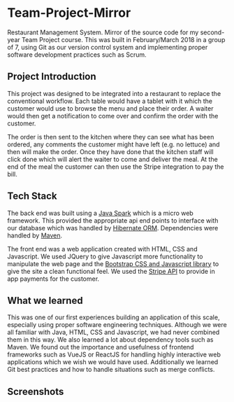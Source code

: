 # Team-Project-Mirror
Restaurant Management System. Mirror of the source code for my second-year Team Project course. This was built in February/March 2018 in a group of 7, using Git as our version control system and implementing proper software development practices such as Scrum.

## Project Introduction
This project was designed to be integrated into a restaurant to replace the conventional workflow. Each table would have a tablet with it which the customer would use to browse the menu and place their order. A waiter would then get a notification to come over and confirm the order with the customer.

The order is then sent to the kitchen where they can see what has been ordered, any comments the customer might have left (e.g. no lettuce) and then will make the order. Once they have done that the kitchen staff will click done which will alert the waiter to come and deliver the meal. At the end of the meal the customer can then use the Stripe integration to pay the bill. 

## Tech Stack
The back end was built using a [Java Spark](http://sparkjava.com/) which is a micro web framework. This provided the appropriate api end points to interface with our database which was handled by [Hibernate ORM](https://hibernate.org/orm/). Dependencies were handled by [Maven](https://maven.apache.org/).

The front end was a web application created with HTML, CSS and Javascript. We used JQuery to give Javascript more functionality to manipulate the web page and the [Bootstrap CSS and Javascript library](https://getbootstrap.com/) to give the site a clean functional feel. We used the [Stripe API](https://stripe.com/gb) to provide in app payments for the customer.

## What we learned
This was one of our first experiences building an application of this scale, especially using proper software engineering techniques. Although we were all familiar with Java, HTML, CSS and Javascript, we had never combined them in this way. We also learned a lot about dependency tools such as Maven. We found out the importance and usefulness of frontend frameworks such as VueJS or ReactJS for handling highly interactive web applications which we wish we would have used. Additionally we learned Git best practices and how to handle situations such as merge conflicts.

## Screenshots
